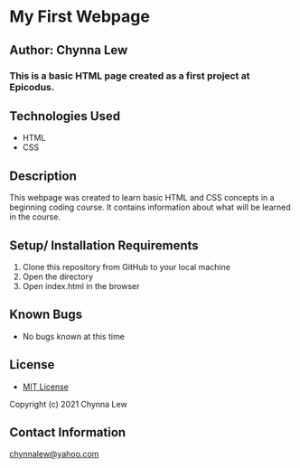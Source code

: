 # My First Webpage

## Author: Chynna Lew

### This is a basic HTML page created as a first project at Epicodus.

## Technologies Used

* HTML
* CSS

## Description

This webpage was created to learn basic HTML and CSS concepts in a beginning coding course. It contains information about what will be learned in the course.

## Setup/ Installation Requirements

1. Clone this repository from GitHub to your local machine
2. Open the directory
3. Open index.html in the browser

## Known Bugs

* No bugs known at this time

## License

* [MIT License](https://opensource.org/licenses/MIT)

Copyright (c) 2021 Chynna Lew

## Contact Information

<chynnalew@yahoo.com>